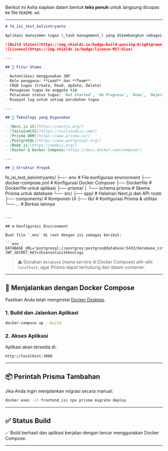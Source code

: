 Berikut ini Asha siapkan dalam bentuk **teks penuh** untuk langsung dicopas ke file `README.md`:

---

```md
# fe_isi_test_kelvintryanto

Aplikasi manajemen tugas (_task management_) yang dikembangkan sebagai bagian dari **Assessment Test** untuk posisi **Front-End Engineer** di PT. Ihsan Solusi Teknologi. Dibangun menggunakan **Next.js 15**, **TailwindCSS**, **Prisma ORM**, **PostgreSQL**, dan **Docker Compose**.

![Build Status](https://img.shields.io/badge/build-passing-brightgreen)
![License](https://img.shields.io/badge/license-MIT-blue)

---

## 🚀 Fitur Utama

- Autentikasi menggunakan JWT
- Role pengguna: **Lead** dan **Team**
- CRUD tugas (Create, Read, Update, Delete)
- Penugasan tugas ke anggota tim
- Pelacakan status tugas: `Not Started`, `On Progress`, `Done`, `Rejected`
- Riwayat log untuk setiap perubahan tugas

---

## 🧱 Teknologi yang Digunakan

- [Next.js 15](https://nextjs.org/)
- [TailwindCSS](https://tailwindcss.com/)
- [Prisma ORM](https://www.prisma.io/)
- [PostgreSQL](https://www.postgresql.org/)
- [Node.js](https://nodejs.org/)
- [Docker & Docker Compose](https://docs.docker.com/compose/)

---

## 📁 Struktur Proyek
```

fe_isi_test_kelvintryanto/
├── .env # File konfigurasi environment
├── docker-compose.yml # Konfigurasi Docker Compose
├── Dockerfile # Dockerfile untuk aplikasi
├── prisma/
│ └── schema.prisma # Skema Prisma untuk database
└── src/
├── app/ # Halaman Next.js dan API route
├── components/ # Komponen UI
├── lib/ # Konfigurasi Prisma & utilitas
└── ... # Berkas lainnya

````

---

## ⚙️ Konfigurasi Environment

Buat file `.env` di root dengan isi sebagai berikut:

```env
DATABASE_URL="postgresql://postgres:postgres@database:5432/database_ist"
JWT_SECRET_KEY=ihsansolusiteknologi
````

> ⚠️ Gunakan `database` (nama service di Docker Compose) alih-alih `localhost`, agar Prisma dapat terhubung dari dalam container.

---

## 🐳 Menjalankan dengan Docker Compose

Pastikan Anda telah menginstal [Docker Desktop](https://www.docker.com/products/docker-desktop).

### 1. Build dan Jalankan Aplikasi

```bash
docker-compose up --build
```

### 2. Akses Aplikasi

Aplikasi akan tersedia di:

```
http://localhost:3000
```

---

## 📦 Perintah Prisma Tambahan

Jika Anda ingin menjalankan migrasi secara manual:

```bash
docker exec -it frontend_isi npx prisma migrate deploy
```

---

## ✅ Status Build

✅ Build berhasil dan aplikasi berjalan dengan lancar menggunakan Docker Compose.

---
